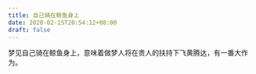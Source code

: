 ```yaml
---
title: 自己骑在鲸鱼身上
date: 2020-02-15T20:54:12+08:00
draft: false
---
```


梦见自己骑在鲸鱼身上，意味着做梦人将在贵人的扶持下飞黄腾达，有一番大作为。

